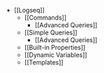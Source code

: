 - [[Logseq]]
	- [[Commands]]
		- [[Advanced Queries]]
	- [[Simple Queries]]
		- [[Advanced Queries]]
	- [[Built-in Properties]]
	- [[Dynamic Variables]]
	- [[Templates]]